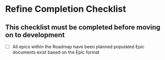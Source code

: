 # Refine Completion Checklist

## This checklist must be completed before moving on to development

- [ ] All epics within the Roadmap have been planned populated Epic documents exist based on the Epic format